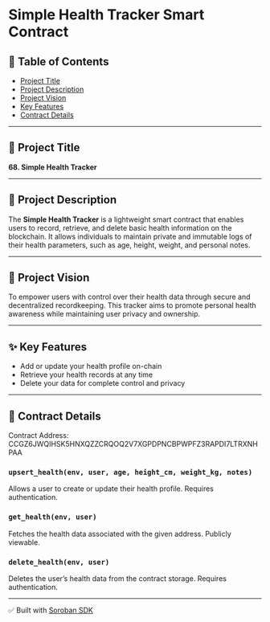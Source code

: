 # Simple Health Tracker Smart Contract

## 📘 Table of Contents
- [Project Title](#project-title)
- [Project Description](#project-description)
- [Project Vision](#project-vision)
- [Key Features](#key-features)
- [Contract Details](#contract-details)

---

## 📌 Project Title
**68. Simple Health Tracker**

---

## 📄 Project Description
The **Simple Health Tracker** is a lightweight smart contract that enables users to record, retrieve, and delete basic health information on the blockchain. It allows individuals to maintain private and immutable logs of their health parameters, such as age, height, weight, and personal notes.

---

## 🚀 Project Vision
To empower users with control over their health data through secure and decentralized recordkeeping. This tracker aims to promote personal health awareness while maintaining user privacy and ownership.

---

## ✨ Key Features
- Add or update your health profile on-chain
- Retrieve your health records at any time
- Delete your data for complete control and privacy

---

## 🔧 Contract Details

Contract Address: CCGZ6JWQIHSK5HNXQZZCRQOQ2V7XGPDPNCBPWPFZ3RAPDI7LTRXNHPAA

### `upsert_health(env, user, age, height_cm, weight_kg, notes)`
Allows a user to create or update their health profile. Requires authentication.

### `get_health(env, user)`
Fetches the health data associated with the given address. Publicly viewable.

### `delete_health(env, user)`
Deletes the user’s health data from the contract storage. Requires authentication.

---

✅ Built with [Soroban SDK](https://soroban.stellar.org/docs)
